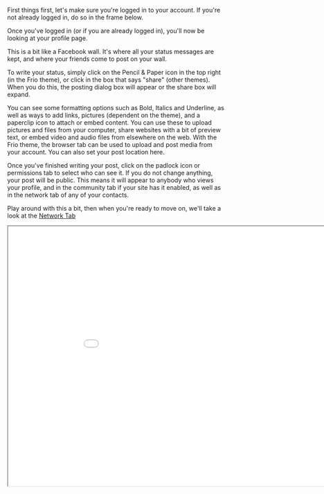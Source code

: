 First things first, let's make sure you're logged in to your account.
If you're not already logged in, do so in the frame below.

Once you've logged in (or if you are already logged in), you'll now be looking at your profile page.

This is a bit like a Facebook wall.
It's where all your status messages are kept, and where your friends come to post on your wall.

To write your status, simply click on the Pencil & Paper icon in the top right (in the Frio theme), or click in the box that says "share" (other themes).
When you do this, the posting dialog box will appear or the share box will expand.

You can see some formatting options such as Bold, Italics and Underline, as well as ways to add links, pictures (dependent on the theme), and a paperclip icon to attach or embed content.
You can use these to upload pictures and files from your computer, share websites with a bit of preview text, or embed video and audio files from elsewhere on the web.
With the Frio theme, the browser tab can be used to upload and post media from your account.
You can also set your post location here.

Once you've finished writing your post, click on the padlock icon or permissions tab to select who can see it.
If you do not change anything, your post will be public.
This means it will appear to anybody who views your profile, and in the community tab if your site has it enabled, as well as in the network tab of any of your contacts.

Play around with this a bit, then when you're ready to move on, we'll take a look at the <a href="help/Quick-Start-network">Network Tab</a>

<iframe src="login" width="950" height="600"></iframe>


